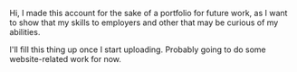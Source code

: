 Hi, I made this account for the sake of a portfolio for future work, as I want to show that my skills to employers and other that may be curious of my abilities.

I'll fill this thing up once I start uploading. Probably going to do some website-related work for now.

<!---
blakescodedump/blakescodedump is a ✨ special ✨ repository because its `README.md` (this file) appears on your GitHub profile.
You can click the Preview link to take a look at your changes.
--->
